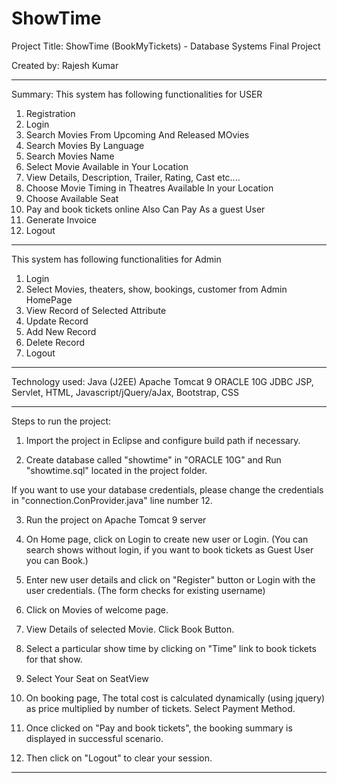 # ShowTime

Project Title: ShowTime (BookMyTickets)
		- Database Systems Final Project

Created by: Rajesh Kumar

**************************************************************************

Summary:
This system has following functionalities for USER
1. Registration
2. Login
3. Search Movies From Upcoming And Released MOvies
4. Search Movies By Language
5. Search Movies Name
6. Select Movie Available in Your Location
7. View Details, Description, Trailer, Rating, Cast etc....
8. Choose Movie Timing in Theatres Available In your Location
9. Choose Available Seat 
10. Pay and book tickets online Also Can Pay As a guest User
11. Generate Invoice
12. Logout

**************************************************************************

This system has following functionalities for Admin
1. Login
2. Select Movies, theaters, show, bookings, customer from Admin HomePage
3. View Record of Selected Attribute
4. Update Record
5. Add New Record
6. Delete Record 
7. Logout

*******************************************************************************

Technology used:
Java (J2EE)
Apache Tomcat 9
ORACLE 10G
JDBC
JSP, Servlet, HTML, Javascript/jQuery/aJax, Bootstrap, CSS

*******************************************************************************

Steps to run the project:

1. Import the project in Eclipse and configure build path if necessary.

2. Create database called "showtime" in "ORACLE 10G" and Run "showtime.sql" located in the project folder.

If you want to use your database credentials, please change the credentials in "connection.ConProvider.java" line number 12.

3. Run the project on Apache Tomcat 9 server

4. On Home page, click on Login to create new user or Login.
   (You can search shows without login, if you want to book tickets as Guest User you can Book.)

5. Enter new user details and click on "Register" button or Login with the user credentials.
   (The form checks for existing username)

7. Click on Movies of welcome page.

7. View Details of selected Movie. Click Book Button.

9. Select a particular show time by clicking on "Time" link to book tickets for that show.

10. Select Your Seat on SeatView

10. On booking page, The total cost is calculated dynamically (using jquery) 
    as price multiplied by number of tickets. Select Payment Method.

11. Once clicked on "Pay and book tickets", the booking summary is displayed in successful scenario.

12. Then click on "Logout" to clear your session.

***********************************************************************
